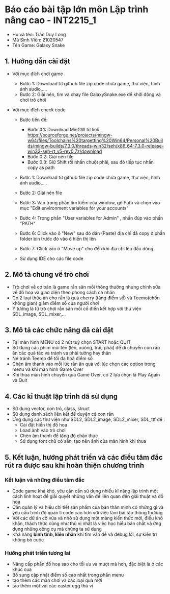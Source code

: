 # Báo cáo bài tập lớn môn Lập trình nâng cao - INT2215_1
- Họ và tên: Trần Duy Long 
- Mã Sinh Viên: 21020547
- Tên Game: Galaxy Snake 
## **1. Hướng dẫn cài đặt**
- Với mục đích chơi game
    - Bước 1: Download từ github file zip code chứa game, thư viện, hình ảnh audio,....
    - Bước 2: Giải nén, tìm và chạy file GalaxySnake.exe để khởi động và chơi trò chơi

- Với mục đích check code
    - Bước tiền đề:
         - Bước 0.1: Download MinGW từ link https://sourceforge.net/projects/mingw-w64/files/Toolchains%20targetting%20Win64/Personal%20Builds/mingw-builds/7.3.0/threads-win32/seh/x86_64-7.3.0-release-win32-seh-rt_v5-rev0.7z/download
         - Bước 0.2: Giải nén file 
         - Bước 0.3: Giữ Shift rồi nhấn chuột phải, sau đó tiếp tục nhấn copy as path 
      
    - Bước 1: Download từ github file zip code chứa game, thư viện, hình ảnh audio,....
    - Bước 2: Giải nén file
    - Bước 3: Vào trong phần tìm kiếm của window, gõ Path và chọn vào mục "Edit environment variables for your accounts"
    - Bước 4: Trong phần "User variables for Admin" , nhấn đúp vào phần "PATH" 
    - Bước 6: Click vào ô "New" sau đó dán (Paste) địa chỉ đã copy ở phần folder bin trước đó vào ô hiển thị lên
    - Bước 7: Click vào ô "Move up" cho đến khi địa chỉ lên đầu dòng
    - Sử dụng IDE cho các file code 
## **2. Mô tả chung về trò chơi**
- Trò chơi về cơ bản là game rắn săn mồi thông thường nhưng chỉnh sửa về đồ hoạ và giao diện theo phong cách cá nhân
- Có 2 loại thức ăn cho rắn là quả cherry (tăng điểm số) và Teemo(chồn không gian) giảm điểm số của người chơi
- Ý tưởng là từ trò chơi rắn săn mồi cổ điển kết hợp với thư viện SDL_image, SDL_mixer,...
## **3. Mô tả các chức năng đã cài đặt**
- Tại màn hình MENU có 2 nút tuỳ chọn START hoặc QUIT
- Sử dụng các phím mũi tên (lên, xuống, trái, phải) để di chuyển con rắn ăn các quả táo và tránh va phải tưởng hay thân
- Né tránh Teemo để tối đa hoá điểm số
- Chèn âm thanh vào mỗi lúc rắn ăn quả với lúc chọn các option trong menu và khi màn hình Game Over
- Khi thua màn hình chuyển qua Game Over, có 2 lựa chọn là Play Again và Quit 
## **4. Các kĩ thuật lập trình dã sử dụng**
- Sử dụng vector, con trỏ, class, struct
- Sử dụng danh sách liên kết để duyện cả con rắn
- Ứng dụng các thư viện như SDL2, SDL2_image, SDL2_mixer, SDL_ttf để :
    - Cài đặt hiển thị đồ hoạ 
    - Load ảnh vào trò chơi
    - Chèn âm thanh để tăng độ chân thực
    - Sử dụng font chữ có sẵn, tạo nên ảnh của màn hình khi thua
## **5. Kết luận, hướng phát triển và các điều tâm đắc rút ra được sau khi hoàn thiện chương trình**
### Kết luận và những điều tâm đắc 
- Code game khá khó, yêu cần cần sử dụng nhiều kĩ năng lập trình một cách linh hoạt để giải quyết những vấn đề liên quan đến giải thuật và đồ hoạ
- Cần quản lý và hiểu chi tiết sản phẩm của bản thân mình có những gì và yêu cầu trình độ quản lí code cao hơn với việc làm bài tập thông thường
- Với các dữ án cỡ vừa và nhỏ sử dụng một mảng kiến thức mới, điều khó khăn, thách thức cũng như thú vị nhất là việc học hiểu bản chất và ứng dụng những công cụ mà chúng ta sử dụng
- Khả năng **bình tĩnh, kiên nhẫn** khi tìm vấn đề và debug lỗi, sự kiên trì không bỏ cuộc
### Hướng phát triển tương lai
- Nâng cấp phần đồ hoạ sao cho tối ưu và mượt mà hơn, đặc biệt là ở các khúc cua
- Bổ sung cập nhật điểm số cao nhất trong phần menu
- tạo thêm các màn chơi và các loại quả mới 
- tạo thêm một vài các easter egg thú vị
    

